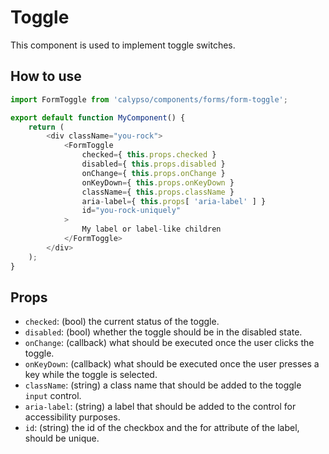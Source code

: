 # Toggle

This component is used to implement toggle switches.

## How to use

```js
import FormToggle from 'calypso/components/forms/form-toggle';

export default function MyComponent() {
	return (
		<div className="you-rock">
			<FormToggle
				checked={ this.props.checked }
				disabled={ this.props.disabled }
				onChange={ this.props.onChange }
				onKeyDown={ this.props.onKeyDown }
				className={ this.props.className }
				aria-label={ this.props[ 'aria-label' ] }
				id="you-rock-uniquely"
			>
				My label or label-like children
			</FormToggle>
		</div>
	);
}
```

## Props

- `checked`: (bool) the current status of the toggle.
- `disabled`: (bool) whether the toggle should be in the disabled state.
- `onChange`: (callback) what should be executed once the user clicks the toggle.
- `onKeyDown`: (callback) what should be executed once the user presses a key while the toggle is selected.
- `className`: (string) a class name that should be added to the toggle `input` control.
- `aria-label`: (string) a label that should be added to the control for accessibility purposes.
- `id`: (string) the id of the checkbox and the for attribute of the label, should be unique.

